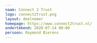 ```yaml
---
naam: Connect 2 Trust
logo: connect2trust.png
layout: deelnemer
homepage: https://www.connect2trust.nl/
ondertekend: 2020-07-14 00:00
persoon: Raymond Bierens
---
```

